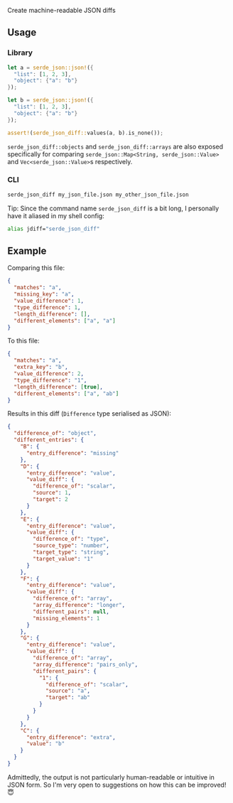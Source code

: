 Create machine-readable JSON diffs

## Usage

### Library

```rust
let a = serde_json::json!({
  "list": [1, 2, 3],
  "object": {"a": "b"}
});

let b = serde_json::json!({
  "list": [1, 2, 3],
  "object": {"a": "b"}
});

assert!(serde_json_diff::values(a, b).is_none());
```

`serde_json_diff::objects` and `serde_json_diff::arrays` are also exposed
specifically for comparing `serde_json::Map<String, serde_json::Value>`
and `Vec<serde_json::Value>`s respectively.

### CLI

```sh
serde_json_diff my_json_file.json my_other_json_file.json
```

Tip: Since the command name `serde_json_diff` is a bit long, I personally have it aliased in my shell config:
```sh
alias jdiff="serde_json_diff"
```

## Example

Comparing this file:
```json
{
  "matches": "a",
  "missing_key": "a",
  "value_difference": 1,
  "type_difference": 1,
  "length_difference": [],
  "different_elements": ["a", "a"]
}
```
To this file:
```json
{
  "matches": "a",
  "extra_key": "b",
  "value_difference": 2,
  "type_difference": "1",
  "length_difference": [true],
  "different_elements": ["a", "ab"]
}
```
Results in this diff (`Difference` type serialised as JSON):
```json
{
  "difference_of": "object",
  "different_entries": {
    "B": {
      "entry_difference": "missing"
    },
    "D": {
      "entry_difference": "value",
      "value_diff": {
        "difference_of": "scalar",
        "source": 1,
        "target": 2
      }
    },
    "E": {
      "entry_difference": "value",
      "value_diff": {
        "difference_of": "type",
        "source_type": "number",
        "target_type": "string",
        "target_value": "1"
      }
    },
    "F": {
      "entry_difference": "value",
      "value_diff": {
        "difference_of": "array",
        "array_difference": "longer",
        "different_pairs": null,
        "missing_elements": 1
      }
    },
    "G": {
      "entry_difference": "value",
      "value_diff": {
        "difference_of": "array",
        "array_difference": "pairs_only",
        "different_pairs": {
          "1": {
            "difference_of": "scalar",
            "source": "a",
            "target": "ab"
          }
        }
      }
    },
    "C": {
      "entry_difference": "extra",
      "value": "b"
    }
  }
}
```
Admittedly, the output is not particularly human-readable or intuitive in JSON form. So I'm very open to suggestions on how this can be improved! 😇